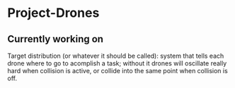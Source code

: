 # Project-Drones

## Currently working on

Target distribution (or whatever it should be called): system that tells each drone where to go to acomplish a task; without it drones will oscillate really hard when collision is active, or collide into the same point when collision is off.
